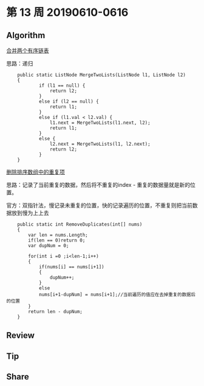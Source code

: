 # 第 13 周 20190610-0616

## Algorithm

[合并两个有序链表](https://leetcode-cn.com/problems/merge-two-sorted-lists/)

思路：递归

        public static ListNode MergeTwoLists(ListNode l1, ListNode l2) 
        {
                if (l1 == null) {
                    return l2;
                }
                else if (l2 == null) {
                    return l1;
                }
                else if (l1.val < l2.val) {
                    l1.next = MergeTwoLists(l1.next, l2);
                    return l1;
                }
                else {
                    l2.next = MergeTwoLists(l1, l2.next);
                    return l2;
                }
        }

[删除排序数组中的重复项](https://leetcode-cn.com/problems/remove-duplicates-from-sorted-array/)

思路：记录了当前重复的数据，然后将不重复的index - 重复的数据量就是新的位置。

官方：双指针法，慢记录未重复的位置，快的记录遍历的位置，不重复则把当前数据放到慢为上上去


        public static int RemoveDuplicates(int[] nums) 
        {
            var len = nums.Length;
            if(len == 0)return 0;
            var dupNum = 0;
            
            for(int i =0 ;i<len-1;i++)
            {
                if(nums[i] == nums[i+1])
                {
                    dupNum++;
                }
                else
                nums[i+1-dupNum] = nums[i+1];//当前遍历的值应在去掉重复的数据后的位置
            }
            return len - dupNum;
        }

## Review


## Tip


## Share

